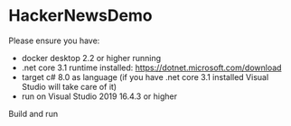 # HackerNewsDemo

Please ensure you have: 

 - docker desktop 2.2 or higher running
 - .net core 3.1 runtime installed: https://dotnet.microsoft.com/download
 - target c# 8.0 as language (if you have .net core 3.1 installed Visual Studio will take care of it)
 - run on Visual Studio 2019 16.4.3 or higher
 
 Build and run
